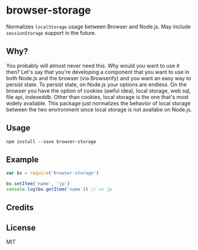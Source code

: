 browser-storage
=============

Normalizes `localStorage` usage between Browser and Node.js. May include `sessionStorage` support in the future.


Why?
----

You probably will almost never need this. Why would you want to use it then? Let's say that you're developing a component that you want to use in both Node.js and the browser (via Browserify) and you want an easy way to persist state. To persist state, on Node.js your options are endless. On the browser you have the option of cookies (awful idea), local storage, web sql, file api, indexeddb. Other than cookies, local storage is the one that's most widely available. This package just normalizes the behavior of local storage between the two environment since local storage is not availabe on Node.js.


Usage
-----

    npm install --save browser-storage


Example
-------

```js
var bs = require('browser-storage')

bs.setItem('name', 'jp')
console.log(bs.getItem('name')) // => jp
```

Credits
--------




License
-------

MIT

